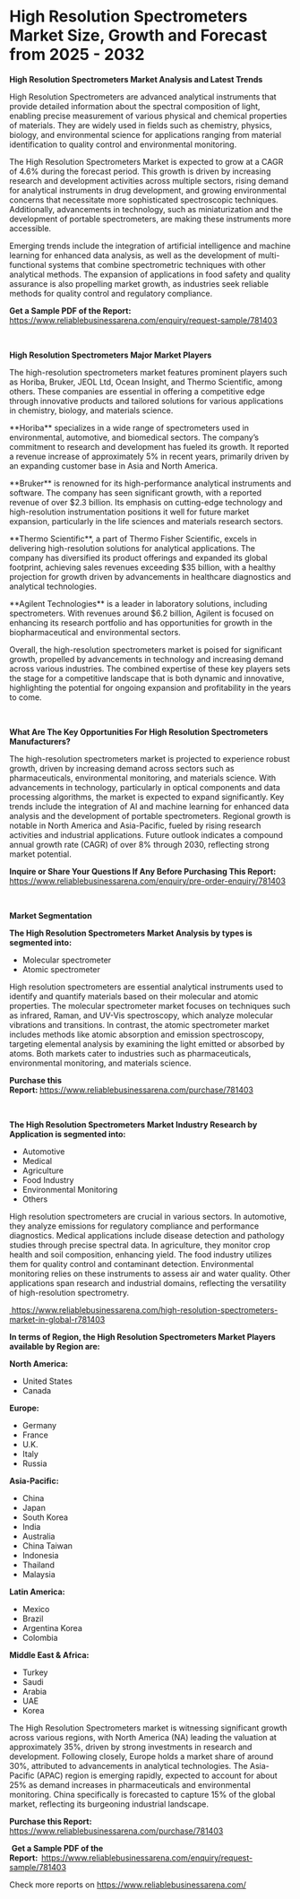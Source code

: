 <p><h1>High Resolution Spectrometers Market Size, Growth and Forecast from 2025 - 2032</h1></p><p><strong>High Resolution Spectrometers Market Analysis and Latest Trends</strong></p>
<p><p>High Resolution Spectrometers are advanced analytical instruments that provide detailed information about the spectral composition of light, enabling precise measurement of various physical and chemical properties of materials. They are widely used in fields such as chemistry, physics, biology, and environmental science for applications ranging from material identification to quality control and environmental monitoring.</p><p>The High Resolution Spectrometers Market is expected to grow at a CAGR of 4.6% during the forecast period. This growth is driven by increasing research and development activities across multiple sectors, rising demand for analytical instruments in drug development, and growing environmental concerns that necessitate more sophisticated spectroscopic techniques. Additionally, advancements in technology, such as miniaturization and the development of portable spectrometers, are making these instruments more accessible.</p><p>Emerging trends include the integration of artificial intelligence and machine learning for enhanced data analysis, as well as the development of multi-functional systems that combine spectrometric techniques with other analytical methods. The expansion of applications in food safety and quality assurance is also propelling market growth, as industries seek reliable methods for quality control and regulatory compliance.</p></p>
<p><strong>Get a Sample PDF of the Report:&nbsp;</strong> <a href="https://www.reliablebusinessarena.com/enquiry/request-sample/781403?utm_campaign=3181&utm_medium=2&utm_source=Github&utm_content=ia&utm_term=26032025&utm_id=high-resolution-spectrometers">https://www.reliablebusinessarena.com/enquiry/request-sample/781403</a></p>
<p>&nbsp;</p>
<p><strong>High Resolution Spectrometers Major Market Players</strong></p>
<p><p>The high-resolution spectrometers market features prominent players such as Horiba, Bruker, JEOL Ltd, Ocean Insight, and Thermo Scientific, among others. These companies are essential in offering a competitive edge through innovative products and tailored solutions for various applications in chemistry, biology, and materials science.</p><p>**Horiba** specializes in a wide range of spectrometers used in environmental, automotive, and biomedical sectors. The company’s commitment to research and development has fueled its growth. It reported a revenue increase of approximately 5% in recent years, primarily driven by an expanding customer base in Asia and North America.</p><p>**Bruker** is renowned for its high-performance analytical instruments and software. The company has seen significant growth, with a reported revenue of over $2.3 billion. Its emphasis on cutting-edge technology and high-resolution instrumentation positions it well for future market expansion, particularly in the life sciences and materials research sectors.</p><p>**Thermo Scientific**, a part of Thermo Fisher Scientific, excels in delivering high-resolution solutions for analytical applications. The company has diversified its product offerings and expanded its global footprint, achieving sales revenues exceeding $35 billion, with a healthy projection for growth driven by advancements in healthcare diagnostics and analytical technologies.</p><p>**Agilent Technologies** is a leader in laboratory solutions, including spectrometers. With revenues around $6.2 billion, Agilent is focused on enhancing its research portfolio and has opportunities for growth in the biopharmaceutical and environmental sectors.</p><p>Overall, the high-resolution spectrometers market is poised for significant growth, propelled by advancements in technology and increasing demand across various industries. The combined expertise of these key players sets the stage for a competitive landscape that is both dynamic and innovative, highlighting the potential for ongoing expansion and profitability in the years to come.</p></p>
<p>&nbsp;</p>
<p><strong>What Are The Key Opportunities For High Resolution Spectrometers Manufacturers?</strong></p>
<p><p>The high-resolution spectrometers market is projected to experience robust growth, driven by increasing demand across sectors such as pharmaceuticals, environmental monitoring, and materials science. With advancements in technology, particularly in optical components and data processing algorithms, the market is expected to expand significantly. Key trends include the integration of AI and machine learning for enhanced data analysis and the development of portable spectrometers. Regional growth is notable in North America and Asia-Pacific, fueled by rising research activities and industrial applications. Future outlook indicates a compound annual growth rate (CAGR) of over 8% through 2030, reflecting strong market potential.</p></p>
<p><strong>Inquire or Share Your Questions If Any Before Purchasing This Report:</strong> <a href="https://www.reliablebusinessarena.com/enquiry/pre-order-enquiry/781403?utm_campaign=3181&utm_medium=2&utm_source=Github&utm_content=ia&utm_term=26032025&utm_id=high-resolution-spectrometers">https://www.reliablebusinessarena.com/enquiry/pre-order-enquiry/781403</a></p>
<p>&nbsp;</p>
<p><strong>Market Segmentation</strong></p>
<p><strong>The High Resolution Spectrometers Market Analysis by types is segmented into:</strong></p>
<p><ul><li>Molecular spectrometer</li><li>Atomic spectrometer</li></ul></p>
<p><p>High resolution spectrometers are essential analytical instruments used to identify and quantify materials based on their molecular and atomic properties. The molecular spectrometer market focuses on techniques such as infrared, Raman, and UV-Vis spectroscopy, which analyze molecular vibrations and transitions. In contrast, the atomic spectrometer market includes methods like atomic absorption and emission spectroscopy, targeting elemental analysis by examining the light emitted or absorbed by atoms. Both markets cater to industries such as pharmaceuticals, environmental monitoring, and materials science.</p></p>
<p><strong>Purchase this Report:&nbsp;</strong><a href="https://www.reliablebusinessarena.com/purchase/781403?utm_campaign=3181&utm_medium=2&utm_source=Github&utm_content=ia&utm_term=26032025&utm_id=high-resolution-spectrometers">https://www.reliablebusinessarena.com/purchase/781403</a></p>
<p>&nbsp;</p>
<p><strong>The High Resolution Spectrometers Market Industry Research by Application is segmented into:</strong></p>
<p><ul><li>Automotive</li><li>Medical</li><li>Agriculture</li><li>Food Industry</li><li>Environmental Monitoring</li><li>Others</li></ul></p>
<p><p>High resolution spectrometers are crucial in various sectors. In automotive, they analyze emissions for regulatory compliance and performance diagnostics. Medical applications include disease detection and pathology studies through precise spectral data. In agriculture, they monitor crop health and soil composition, enhancing yield. The food industry utilizes them for quality control and contaminant detection. Environmental monitoring relies on these instruments to assess air and water quality. Other applications span research and industrial domains, reflecting the versatility of high-resolution spectrometry.</p></p>
<p><a href="https://www.reliablebusinessarena.com/high-resolution-spectrometers-market-in-global-r781403?utm_campaign=3181&utm_medium=2&utm_source=Github&utm_content=ia&utm_term=26032025&utm_id=high-resolution-spectrometers">&nbsp;https://www.reliablebusinessarena.com/high-resolution-spectrometers-market-in-global-r781403</a></p>
<p><strong>In terms of Region, the High Resolution Spectrometers Market Players available by Region are:</strong></p>
<p>
    <p> <strong> North America: </strong>
        <ul>
            <li>United States</li>
            <li>Canada</li>
        </ul>
        </p> 
    <p> <strong> Europe: </strong>
        <ul>
            <li>Germany</li>
            <li>France</li>
            <li>U.K.</li>
            <li>Italy</li>
            <li>Russia</li>
        </ul>
        </p> 
    <p> <strong> Asia-Pacific: </strong>
        <ul>
            <li>China</li>
            <li>Japan</li>
            <li>South Korea</li>
            <li>India</li>
            <li>Australia</li>
            <li>China Taiwan</li>
            <li>Indonesia</li>
            <li>Thailand</li>
            <li>Malaysia</li>
        </ul>
        </p> 
    <p> <strong> Latin America: </strong>
        <ul>
            <li>Mexico</li>
            <li>Brazil</li>
            <li>Argentina Korea</li>
            <li>Colombia</li>
        </ul>
        </p> 
    <p> <strong> Middle East & Africa: </strong>
        <ul>
            <li>Turkey</li>
            <li>Saudi</li>
            <li>Arabia</li>
            <li>UAE</li>
            <li>Korea</li>
        </ul>
    </p>
    </p>
<p><p>The High Resolution Spectrometers market is witnessing significant growth across various regions, with North America (NA) leading the valuation at approximately 35%, driven by strong investments in research and development. Following closely, Europe holds a market share of around 30%, attributed to advancements in analytical technologies. The Asia-Pacific (APAC) region is emerging rapidly, expected to account for about 25% as demand increases in pharmaceuticals and environmental monitoring. China specifically is forecasted to capture 15% of the global market, reflecting its burgeoning industrial landscape.</p></p>
<p><strong>Purchase this Report: </strong><a href="https://www.reliablebusinessarena.com/purchase/781403?utm_campaign=3181&utm_medium=2&utm_source=Github&utm_content=ia&utm_term=26032025&utm_id=high-resolution-spectrometers">https://www.reliablebusinessarena.com/purchase/781403</a></p>
<p>&nbsp;<strong>Get a Sample PDF of the Report:&nbsp;&nbsp;</strong><a href="https://www.reliablebusinessarena.com/enquiry/request-sample/781403?utm_campaign=3181&utm_medium=2&utm_source=Github&utm_content=ia&utm_term=26032025&utm_id=high-resolution-spectrometers">https://www.reliablebusinessarena.com/enquiry/request-sample/781403</a></p>
<p><strong></strong></p>
<p>Check more reports on <a href="https://www.reliablebusinessarena.com/?utm_campaign=3181&utm_medium=2&utm_source=Github&utm_content=ia&utm_term=26032025&utm_id=high-resolution-spectrometers">https://www.reliablebusinessarena.com/</a></p>